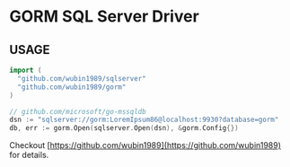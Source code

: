 # GORM SQL Server Driver

## USAGE

```go
import (
  "github.com/wubin1989/sqlserver"
  "github.com/wubin1989/gorm"
)

// github.com/microsoft/go-mssqldb
dsn := "sqlserver://gorm:LoremIpsum86@localhost:9930?database=gorm"
db, err := gorm.Open(sqlserver.Open(dsn), &gorm.Config{})
```

Checkout [https://github.com/wubin1989](https://github.com/wubin1989) for details.
